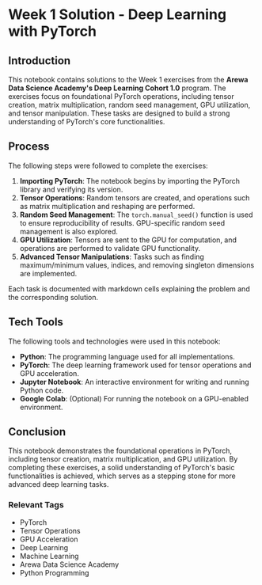 # Week 1 Solution - Deep Learning with PyTorch

## Introduction
This notebook contains solutions to the Week 1 exercises from the **Arewa Data Science Academy's Deep Learning Cohort 1.0** program. The exercises focus on foundational PyTorch operations, including tensor creation, matrix multiplication, random seed management, GPU utilization, and tensor manipulation. These tasks are designed to build a strong understanding of PyTorch's core functionalities.

## Process
The following steps were followed to complete the exercises:
1. **Importing PyTorch**: The notebook begins by importing the PyTorch library and verifying its version.
2. **Tensor Operations**: Random tensors are created, and operations such as matrix multiplication and reshaping are performed.
3. **Random Seed Management**: The `torch.manual_seed()` function is used to ensure reproducibility of results. GPU-specific random seed management is also explored.
4. **GPU Utilization**: Tensors are sent to the GPU for computation, and operations are performed to validate GPU functionality.
5. **Advanced Tensor Manipulations**: Tasks such as finding maximum/minimum values, indices, and removing singleton dimensions are implemented.

Each task is documented with markdown cells explaining the problem and the corresponding solution.

## Tech Tools
The following tools and technologies were used in this notebook:
- **Python**: The programming language used for all implementations.
- **PyTorch**: The deep learning framework used for tensor operations and GPU acceleration.
- **Jupyter Notebook**: An interactive environment for writing and running Python code.
- **Google Colab**: (Optional) For running the notebook on a GPU-enabled environment.

## Conclusion
This notebook demonstrates the foundational operations in PyTorch, including tensor creation, matrix multiplication, and GPU utilization. By completing these exercises, a solid understanding of PyTorch's basic functionalities is achieved, which serves as a stepping stone for more advanced deep learning tasks.

### Relevant Tags
- PyTorch
- Tensor Operations
- GPU Acceleration
- Deep Learning
- Machine Learning
- Arewa Data Science Academy
- Python Programming